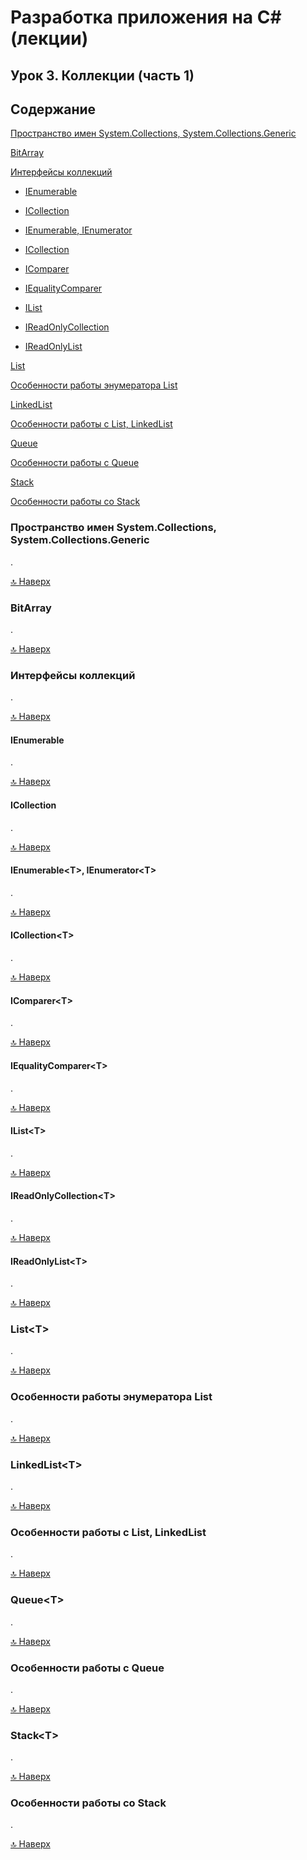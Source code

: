 # Разработка приложения на С# (лекции)

## Урок 3. Коллекции (часть 1)

## Содержание 
[Пространство имен System.Collections, System.Collections.Generic](#пространство-имен-systemcollections-systemcollectionsgeneric)

[BitArray](#bitarray)

[Интерфейсы коллекций](#интерфейсы-коллекций)

- [IEnumerable](#ienumerable)

- [ICollection](#icollection)

- [IEnumerable<T>, IEnumerator<T>](#ienumerablet-ienumeratort)

- [ICollection<T>](#icollectiont)

- [IComparer<T>](#icomparert)

- [IEqualityComparer<T>](#iequalitycomparert)

- [IList<T>](#ilistt)

- [IReadOnlyCollection<T>](#ireadonlycollectiont)

- [IReadOnlyList<T>](#ireadonlylistt)

[List<T>](#listt)

[Особенности работы энумератора List](#особенности-работы-энумератора-list)

[LinkedList<T>](#linkedlistt)

[Особенности работы с List, LinkedList](#особенности-работы-с-list-linkedlist)

[Queue<T>](#queuet)

[Особенности работы с Queue](#особенности-работы-с-queue)

[Stack<T>](#stackt)

[Особенности работы со Stack](#особенности-работы-со-stack)


### Пространство имен System.Collections, System.Collections.Generic

.

[🔝 Наверх](#содержание)

### BitArray

.

[🔝 Наверх](#содержание)

### Интерфейсы коллекций

.

[🔝 Наверх](#содержание)

#### IEnumerable

.

[🔝 Наверх](#содержание)

#### ICollection

.

[🔝 Наверх](#содержание)

#### IEnumerable\<T>, IEnumerator\<T>

.

[🔝 Наверх](#содержание)

#### ICollection\<T>

.

[🔝 Наверх](#содержание)

#### IComparer\<T>

.

[🔝 Наверх](#содержание)

#### IEqualityComparer\<T>

.

[🔝 Наверх](#содержание)

#### IList\<T>

.

[🔝 Наверх](#содержание)

#### IReadOnlyCollection\<T>

.

[🔝 Наверх](#содержание)

#### IReadOnlyList\<T>

.

[🔝 Наверх](#содержание)

### List\<T>

.

[🔝 Наверх](#содержание)

### Особенности работы энумератора List

.

[🔝 Наверх](#содержание)

### LinkedList\<T>

.

[🔝 Наверх](#содержание)

### Особенности работы с List, LinkedList

.

[🔝 Наверх](#содержание)

### Queue\<T>

.

[🔝 Наверх](#содержание)

### Особенности работы с Queue

.

[🔝 Наверх](#содержание)

### Stack\<T>

.

[🔝 Наверх](#содержание)

### Особенности работы со Stack

.

[🔝 Наверх](#содержание)